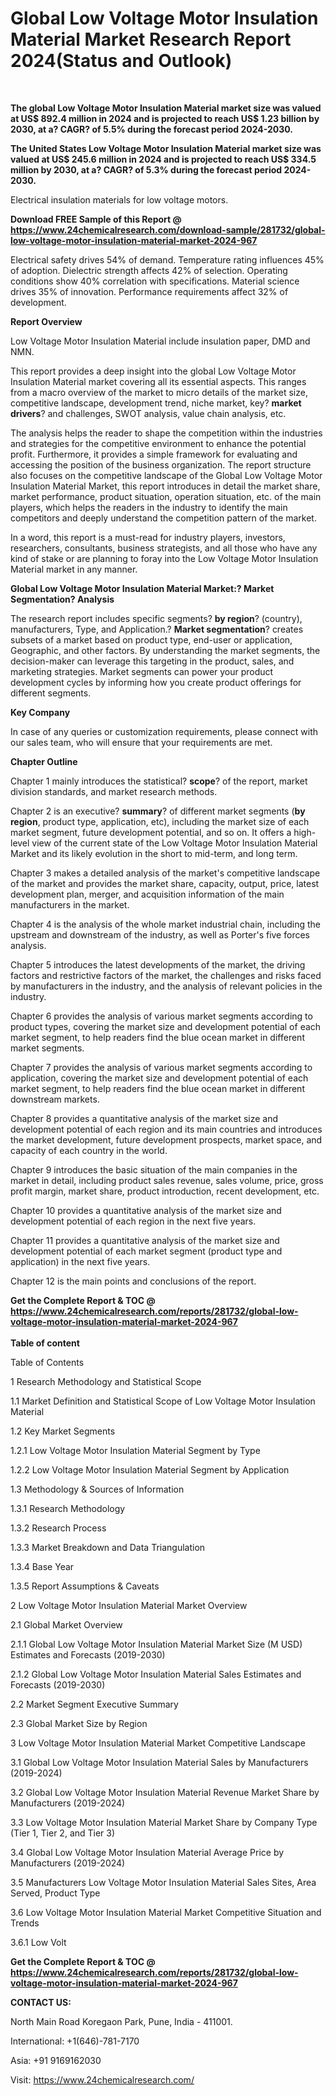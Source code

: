 <h1>Global Low Voltage Motor Insulation Material Market Research Report 2024(Status and Outlook)</h1><br/><p><strong>The global Low Voltage Motor Insulation Material market size was valued at US$ 892.4 million in 2024 and is projected to reach US$ 1.23 billion by 2030, at a? <strong>CAGR</strong>? of 5.5% during the forecast period 2024-2030.</strong></p><p><strong>The United States Low Voltage Motor Insulation Material market size was valued at US$ 245.6 million in 2024 and is projected to reach US$ 334.5 million by 2030, at a? <strong>CAGR</strong>? of 5.3% during the forecast period 2024-2030.</strong></p><p>Electrical insulation materials for low voltage motors.</p><div><b>Download FREE Sample of this Report @ <a href="https://www.24chemicalresearch.com/download-sample/281732/global-low-voltage-motor-insulation-material-market-2024-967">https://www.24chemicalresearch.com/download-sample/281732/global-low-voltage-motor-insulation-material-market-2024-967</a></b></div><p>Electrical safety drives 54% of demand. Temperature rating influences 45% of adoption. Dielectric strength affects 42% of selection. Operating conditions show 40% correlation with specifications. Material science drives 35% of innovation. Performance requirements affect 32% of development.</p><p><strong>Report Overview</strong></p><p>Low Voltage Motor Insulation Material include insulation paper, DMD and NMN.</p><p>This report provides a deep insight into the global Low Voltage Motor Insulation Material market covering all its essential aspects. This ranges from a macro overview of the market to micro details of the market size, competitive landscape, development trend, niche market, key? <strong>market drivers</strong>? and challenges, SWOT analysis, value chain analysis, etc.</p><p>The analysis helps the reader to shape the competition within the industries and strategies for the competitive environment to enhance the potential profit. Furthermore, it provides a simple framework for evaluating and accessing the position of the business organization. The report structure also focuses on the competitive landscape of the Global Low Voltage Motor Insulation Material Market, this report introduces in detail the market share, market performance, product situation, operation situation, etc. of the main players, which helps the readers in the industry to identify the main competitors and deeply understand the competition pattern of the market.</p><p>In a word, this report is a must-read for industry players, investors, researchers, consultants, business strategists, and all those who have any kind of stake or are planning to foray into the Low Voltage Motor Insulation Material market in any manner.</p><p><strong>Global Low Voltage Motor Insulation Material Market:? Market Segmentation? Analysis</strong></p><p>The research report includes specific segments? <strong>by region</strong>? (country), manufacturers, Type, and Application.? <strong>Market segmentation</strong>? creates subsets of a market based on product type, end-user or application, Geographic, and other factors. By understanding the market segments, the decision-maker can leverage this targeting in the product, sales, and marketing strategies. Market segments can power your product development cycles by informing how you create product offerings for different segments.</p><p><strong>Key Company</strong></p><p>In case of any queries or customization requirements, please connect with our sales team, who will ensure that your requirements are met.</p><p><strong>Chapter Outline</strong></p><p>Chapter 1 mainly introduces the statistical? <strong><strong>scope</strong></strong>? of the report, market division standards, and market research methods.</p><p>Chapter 2 is an executive? <strong><strong>summary</strong></strong>? of different market segments (<strong>by region</strong>, product type, application, etc), including the market size of each market segment, future development potential, and so on. It offers a high-level view of the current state of the Low Voltage Motor Insulation Material Market and its likely evolution in the short to mid-term, and long term.</p><p>Chapter 3 makes a detailed analysis of the market's competitive landscape of the market and provides the market share, capacity, output, price, latest development plan, merger, and acquisition information of the main manufacturers in the market.</p><p>Chapter 4 is the analysis of the whole market industrial chain, including the upstream and downstream of the industry, as well as Porter's five forces analysis.</p><p>Chapter 5 introduces the latest developments of the market, the driving factors and restrictive factors of the market, the challenges and risks faced by manufacturers in the industry, and the analysis of relevant policies in the industry.</p><p>Chapter 6 provides the analysis of various market segments according to product types, covering the market size and development potential of each market segment, to help readers find the blue ocean market in different market segments.</p><p>Chapter 7 provides the analysis of various market segments according to application, covering the market size and development potential of each market segment, to help readers find the blue ocean market in different downstream markets.</p><p>Chapter 8 provides a quantitative analysis of the market size and development potential of each region and its main countries and introduces the market development, future development prospects, market space, and capacity of each country in the world.</p><p>Chapter 9 introduces the basic situation of the main companies in the market in detail, including product sales revenue, sales volume, price, gross profit margin, market share, product introduction, recent development, etc.</p><p>Chapter 10 provides a quantitative analysis of the market size and development potential of each region in the next five years.</p><p>Chapter 11 provides a quantitative analysis of the market size and development potential of each market segment (product type and application) in the next five years.</p><p>Chapter 12 is the main points and conclusions of the report.</p><div><b>Get the Complete Report & TOC @ <a href="https://www.24chemicalresearch.com/reports/281732/global-low-voltage-motor-insulation-material-market-2024-967">https://www.24chemicalresearch.com/reports/281732/global-low-voltage-motor-insulation-material-market-2024-967</a></b></div><br><b>Table of content</b><p>Table of Contents<br />
 
  1 Research Methodology and Statistical Scope<br />
 
  1.1 Market Definition and Statistical Scope of Low Voltage Motor Insulation Material<br />
 
  1.2 Key Market Segments<br />
 
  1.2.1 Low Voltage Motor Insulation Material Segment by Type<br />
 
  1.2.2 Low Voltage Motor Insulation Material Segment by Application<br />
 
  1.3 Methodology & Sources of Information<br />
 
  1.3.1 Research Methodology<br />
 
  1.3.2 Research Process<br />
 
  1.3.3 Market Breakdown and Data Triangulation<br />
 
  1.3.4 Base Year<br />
 
  1.3.5 Report Assumptions & Caveats<br />
 
  2 Low Voltage Motor Insulation Material Market Overview<br />
 
  2.1 Global Market Overview<br />
 
  2.1.1 Global Low Voltage Motor Insulation Material Market Size (M USD) Estimates and Forecasts (2019-2030)<br />
 
  2.1.2 Global Low Voltage Motor Insulation Material Sales Estimates and Forecasts (2019-2030)<br />
 
  2.2 Market Segment Executive Summary<br />
 
  2.3 Global Market Size by Region<br />
 
  3 Low Voltage Motor Insulation Material Market Competitive Landscape<br />
 
  3.1 Global Low Voltage Motor Insulation Material Sales by Manufacturers (2019-2024)<br />
 
  3.2 Global Low Voltage Motor Insulation Material Revenue Market Share by Manufacturers (2019-2024)<br />
 
  3.3 Low Voltage Motor Insulation Material Market Share by Company Type (Tier 1, Tier 2, and Tier 3)<br />
 
  3.4 Global Low Voltage Motor Insulation Material Average Price by Manufacturers (2019-2024)<br />
 
  3.5 Manufacturers Low Voltage Motor Insulation Material Sales Sites, Area Served, Product Type<br />
 
  3.6 Low Voltage Motor Insulation Material Market Competitive Situation and Trends<br />
 
  3.6.1 Low Volt<br><div><b>Get the Complete Report & TOC @ <a href="https://www.24chemicalresearch.com/reports/281732/global-low-voltage-motor-insulation-material-market-2024-967">https://www.24chemicalresearch.com/reports/281732/global-low-voltage-motor-insulation-material-market-2024-967</a></b></div></p>
 
 <b>CONTACT US:</b><br>
 
 North Main Road Koregaon Park, Pune, India - 411001.<br/>
 
 International: +1(646)-781-7170<br/>
 
 Asia: +91 9169162030<br/>
 
 Visit: <a href="https://www.24chemicalresearch.com/">https://www.24chemicalresearch.com/</a>
 
 <br>